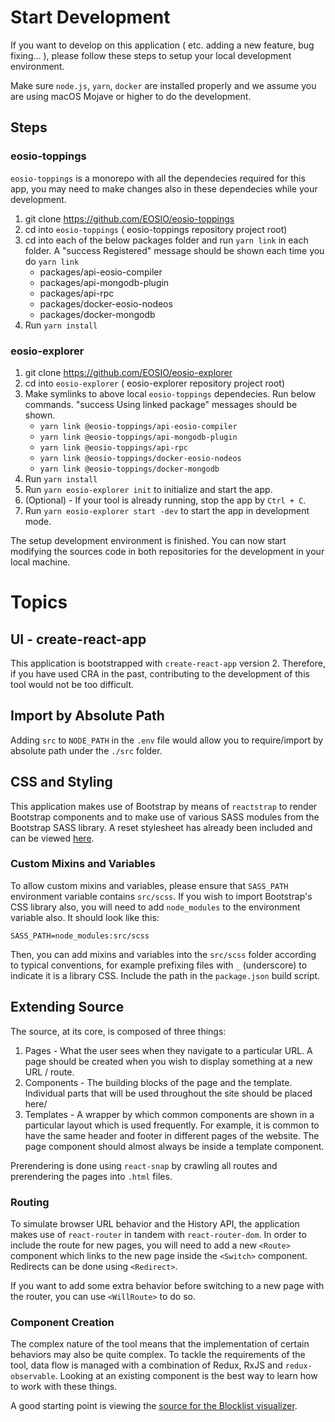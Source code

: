 # Start Development

If you want to develop on this application ( etc. adding a new feature, bug fixing... ), please follow these steps to setup your local development environment.

Make sure `node.js`, `yarn`, `docker` are installed properly and we assume you are using macOS Mojave or higher to do the development.

## Steps

### eosio-toppings

`eosio-toppings` is a monorepo with all the dependecies required for this app, you may need to make changes also in these dependecies while your development.

1. git clone https://github.com/EOSIO/eosio-toppings
2. cd into `eosio-toppings` ( eosio-toppings repository project root)
3. cd into each of the below packages folder and run `yarn link` in each folder. A "success Registered" message should be shown each time you do `yarn link`
    - packages/api-eosio-compiler
    - packages/api-mongodb-plugin
    - packages/api-rpc
    - packages/docker-eosio-nodeos
    - packages/docker-mongodb
4. Run `yarn install`

### eosio-explorer

1. git clone https://github.com/EOSIO/eosio-explorer
2. cd into `eosio-explorer` ( eosio-explorer repository project root)
3. Make symlinks to above local `eosio-toppings` dependecies. Run below commands. "success Using linked package" messages should be shown.
    - `yarn link @eosio-toppings/api-eosio-compiler`
    - `yarn link @eosio-toppings/api-mongodb-plugin`
    - `yarn link @eosio-toppings/api-rpc`
    - `yarn link @eosio-toppings/docker-eosio-nodeos`
    - `yarn link @eosio-toppings/docker-mongodb`
4. Run `yarn install`
5. Run `yarn eosio-explorer init` to initialize and start the app.
6. (Optional) - If your tool is already running, stop the app by `Ctrl + C`. 
7. Run `yarn eosio-explorer start -dev` to start the app in development mode.

The setup development environment is finished. You can now start modifying the sources code in both repositories for the development in your local machine.

# Topics

## UI - create-react-app

This application is bootstrapped with `create-react-app` version 2. Therefore, if you have used CRA in the past, contributing to the development of this tool would not be too difficult.

## Import by Absolute Path

Adding `src` to `NODE_PATH` in the `.env` file would allow you to require/import by absolute path under the `./src` folder.

## CSS and Styling

This application makes use of Bootstrap by means of `reactstrap` to render Bootstrap components and to make use of various SASS modules from the Bootstrap SASS library. A reset stylesheet has already been included and can be viewed [here](../src/app/reset.scss).

### Custom Mixins and Variables

To allow custom mixins and variables, please ensure that `SASS_PATH` environment variable contains `src/scss`. If you wish to import Bootstrap's CSS library also, you will need to add `node_modules` to the environment variable also. It should look like this:
```
SASS_PATH=node_modules:src/scss
```
Then, you can add mixins and variables into the `src/scss` folder according to typical conventions, for example prefixing files with `_` (underscore) to indicate it is a library CSS. Include the path in the `package.json` build script.

## Extending Source

The source, at its core, is composed of three things:

1. Pages - What the user sees when they navigate to a particular URL. A page should be created when you wish to display something at a new URL / route.
2. Components - The building blocks of the page and the template. Individual parts that will be used throughout the site should be placed here/
3. Templates - A wrapper by which common components are shown in a particular layout which is used frequently. For example, it is common to have the same header and footer in different pages of the website. The page component should almost always be inside a template component.

Prerendering is done using `react-snap` by crawling all routes and prerendering the pages into `.html` files.

### Routing

To simulate browser URL behavior and the History API, the application makes use of `react-router` in tandem with `react-router-dom`. In order to include the route for new pages, you will need to add a new `<Route>` component which links to the new page inside the `<Switch>` component. Redirects can be done using `<Redirect>`.

If you want to add some extra behavior before switching to a new page with the router, you can use `<WillRoute>` to do so.

### Component Creation

The complex nature of the tool means that the implementation of certain behaviors may also be quite complex. To tackle the requirements of the tool, data flow is managed with a combination of Redux, RxJS and `redux-observable`. Looking at an existing component is the best way to learn how to work with these things.

A good starting point is viewing the [source for the Blocklist visualizer](../src/pages/BlocklistPage/components/Blocklist).
